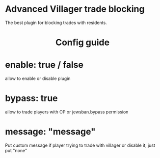# Advanced Villager trade blocking
The best plugin for blocking trades with residents. 


# <p align="center">Config guide</p>
  
# enable: true / false
allow to enable or disable plugin

# bypass: true
allow to trade players with OP or jewsban.bypass permission

# message: "message"
Put custom message if player trying to trade with villager or disable it, just put "none"
